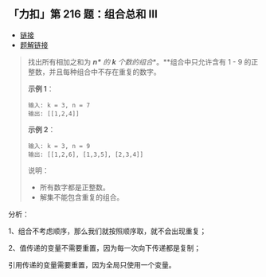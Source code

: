 ## 「力扣」第 216 题：组合总和 III

- [链接](https://leetcode-cn.com/problems/combination-sum-iii)
- [题解链接](https://leetcode-cn.com/problems/combination-sum-iii/solution/hui-su-jian-zhi-by-liweiwei1419/)

> 找出所有相加之和为 ***n\*** 的 **k** 个数的组合**。**组合中只允许含有 1 - 9 的正整数，并且每种组合中不存在重复的数字。
>
> **示例 1**：
>
> ```
> 输入: k = 3, n = 7
> 输出: [[1,2,4]]
> ```
>
> **示例 2**：
>
> ```
> 输入: k = 3, n = 9
> 输出: [[1,2,6], [1,3,5], [2,3,4]]
> ```
>
> 说明：
>
> - 所有数字都是正整数。
> - 解集不能包含重复的组合。

分析：

1、组合不考虑顺序，那么我们就按照顺序取，就不会出现重复；

2、值传递的变量不需要重置，因为每一次向下传递都是复制；

引用传递的变量需要重置，因为全局只使用一个变量。